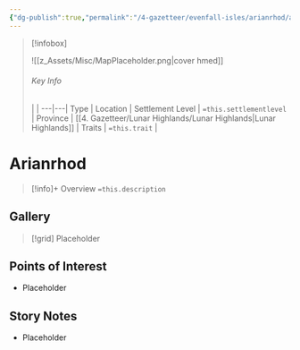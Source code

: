 ```yaml
---
{"dg-publish":true,"permalink":"/4-gazetteer/evenfall-isles/arianrhod/arianrhod/","noteIcon":""}
---
```



> [!infobox]
> 
> ![[z_Assets/Misc/MapPlaceholder.png\|cover hmed]]
> ###### Key Info
>  |   |
> ---|---|
> Type | Location |
> Settlement Level | `=this.settlementlevel` |
> Province | [[4. Gazetteer/Lunar Highlands/Lunar Highlands\|Lunar Highlands]] |
> Traits | `=this.trait` |

# Arianrhod

> [!info]+ Overview
> `=this.description`

## Gallery

>[!grid]
>Placeholder


## Points of Interest

- Placeholder

## Story Notes

- Placeholder